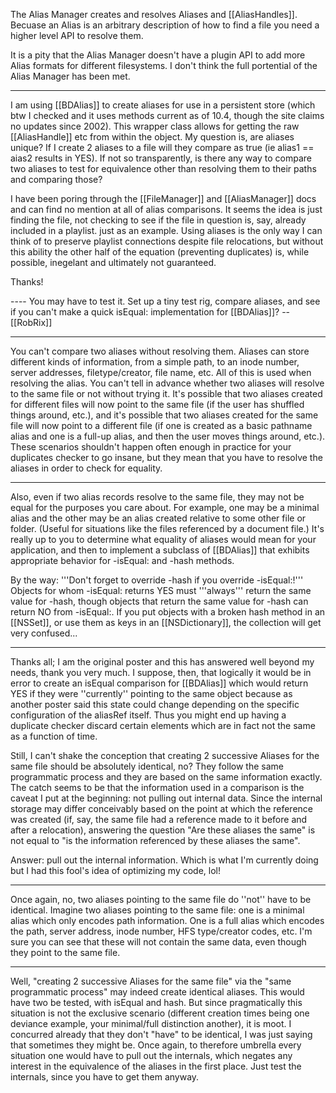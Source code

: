 The Alias Manager creates and resolves Aliases and [[AliasHandles]]. Becuase an Alias is an arbitrary description of how to find a file you need a higher level API to resolve them.

It is a pity that the Alias Manager doesn't have a plugin API to add more Alias formats for different filesystems. I don't think the full portential of the Alias Manager has been met. 

----

I am using [[BDAlias]] to create aliases for use in a persistent store (which btw I checked and it uses methods current as of 10.4, though the site claims no updates since 2002).  This wrapper class allows for getting the raw [[AliasHandle]] etc from within the object.  My question is, are aliases unique?  If I create 2 aliases to a file will they compare as true (ie alias1 == aias2 results in YES).  If not so transparently, is there any way to compare two aliases to test for equivalence other than resolving them to their paths and comparing those? 

I have been poring through the [[FileManager]] and [[AliasManager]] docs and can find no mention at all of alias comparisons.  It seems the idea is just finding the file, not checking to see if the file in question is, say, already included in a playlist.  just as an example.
Using aliases is the only way I can think of to preserve playlist connections despite file relocations, but without this ability the other half of the equation (preventing duplicates) is, while possible, inegelant and ultimately not guaranteed.

Thanks!

---- You may have to test it. Set up a tiny test rig, compare aliases, and see if you can't make a quick isEqual: implementation for [[BDAlias]]? -- [[RobRix]]

----

You can't compare two aliases without resolving them. Aliases can store different kinds of information, from a simple path, to an inode number, server addresses, filetype/creator, file name, etc. All of this is used when resolving the alias. You can't tell in advance whether two aliases will resolve to the same file or not without trying it. It's possible that two aliases created for different files will now point to the same file (if the user has shuffled things around, etc.), and it's possible that two aliases created for the same file will now point to a different file (if one is created as a basic pathname alias and one is a full-up alias, and then the user moves things around, etc.). These scenarios shouldn't happen often enough in practice for your duplicates checker to go insane, but they mean that you have to resolve the aliases in order to check for equality.

----

Also, even if two alias records resolve to the same file, they may not be equal for the purposes you care about.  For example, one may be a minimal alias and the other may be an alias created relative to some other file or folder.  (Useful for situations like the files referenced by a document file.)  It's really up to you to determine what equality of aliases would mean for your application, and then to implement a subclass of [[BDAlias]] that exhibits appropriate behavior for -isEqual: and -hash methods.

By the way:  '''Don't forget to override -hash if you override -isEqual:!'''  Objects for whom -isEqual: returns YES must '''always''' return the same value for -hash, though objects that return the same value for -hash can return NO from -isEqual:.  If you put objects with a broken hash method in an [[NSSet]], or use them as keys in an [[NSDictionary]], the collection will get very confused...

----
Thanks all; I am the original poster and this has answered well beyond my needs, thank you very much.  I suppose, then, that logically it would be in error to create an isEqual comparison for [[BDAlias]] which would return YES if they were ''currently'' pointing to the same object because as another poster said this state could change depending on the specific configuration of the aliasRef itself.  Thus you might end up having a duplicate checker discard certain elements which are in fact not the same as a function of time.

Still, I can't shake the conception that creating 2 successive Aliases for the same file should be absolutely identical, no?  They follow the same programmatic process and they are based on the same information exactly.  The catch seems to be that the information used in a comparison is the caveat I put at the beginning: not pulling out internal data.  Since the internal storage may differ conceivably based on the point at which the reference was created (if, say, the same file had a reference made to it before and after a relocation), answering the question "Are these aliases the same" is not equal to "is the information referenced by these aliases the same".

Answer: pull out the internal information.  Which is what I'm currently doing but I had this fool's idea of optimizing my code, lol!

----
Once again, no, two aliases pointing to the same file do ''not'' have to be identical. Imagine two aliases pointing to the same file: one is a minimal alias which only encodes path information. One is a full alias which encodes the path, server address, inode number, HFS type/creator codes, etc. I'm sure you can see that these will not contain the same data, even though they point to the same file.

----
Well, "creating 2 successive Aliases for the same file" via the "same programmatic process" may indeed create identical aliases.  This would have two be tested, with isEqual and hash.  But since pragmatically this situation is not the exclusive scenario (different creation times being one deviance example, your minimal/full distinction another), it is moot.  I concurred already that they don't "have" to be identical, I was just saying that sometimes they might be.  Once again, to therefore umbrella every situation one would have to pull out the internals, which negates any interest in the equivalence of the aliases in the first place.  Just test the internals, since you have to get them anyway.